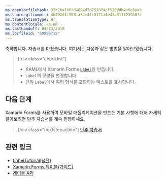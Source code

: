 ```yaml
---
ms.openlocfilehash: 37c2ba1b03d4894d7d7528f4cf520ddb4e6e5aab
ms.sourcegitcommit: 4b402d1c508fa84e4fc3171a6e43b811323948fc
ms.translationtype: HT
ms.contentlocale: ko-KR
ms.lasthandoff: 04/23/2019
ms.locfileid: "60896715"
---
```

축하합니다. 자습서를 마쳤습니다. 여기서는 다음과 같은 방법을 알아보았습니다.

> [!div class="checklist"]
> - XAML에서 Xamarin.Forms [`Label`](xref:Xamarin.Forms.Label)을 만듭니다.
> - `Label`의 모양을 변경합니다.
> - 단일 `Label`에서 여러 형식을 포함하는 텍스트를 표시합니다.

## <a name="next-steps"></a>다음 단계

Xamarin.Forms를 사용하여 모바일 애플리케이션을 만드는 기본 사항에 대해 자세히 알아보려면 단추 자습서를 계속 진행하세요.

> [!div class="nextstepaction"]
> [단추 자습서](~/get-started/tutorials/button/index.yml)

## <a name="related-links"></a>관련 링크

- [LabelTutorial(샘플)](https://developer.xamarin.com/samples/xamarin-forms/GetStarted/Tutorials/LabelTutorial)
- [Xamarin.Forms 레이블(가이드)](~/xamarin-forms/user-interface/text/label.md)
- [레이블 API](xref:Xamarin.Forms.Label)
